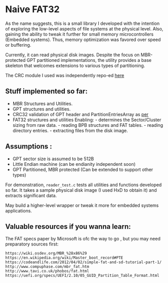 # Naive FAT32

As the name suggests, this is a small library I developed with the intention of exploring the low-level aspects of file systems at the physical level.
Also, gaining the ability to tweak it further for small memory microcontrollers (Embedded systems). Thus, memory optimization was favored over speed or buffering.

Currently, it can read physical disk images.
Despite the focus on MBR-protected GPT partitioned implementations, the utility provides a base skeleton that welcomes extensions to various types of partitioning.

The CRC module I used was independently repo-ed [here](https://github.com/Mahmoussam/CRC_SIMPLE)

## Stuff implemented so far:
  -  MBR Structures and Utilities.
  -  GPT structures and utilities.
  -  CRC32 validation of GPT header and PartitionEntriesArray as [per](https://uefi.org/specs/UEFI/2.10/05_GUID_Partition_Table_Format.html#gpt-header)
  -  FAT32 structures and utilities Enabling:
    - determines the Sector/Cluster sizing from raw data.
    - reading BPB structures and FAT tables.
    - reading directory entries.
    - extracting files from the disk image.
     
## Assumptions :
  -  GPT sector size is assumed to be 512B
  -  Little Endian machine (can be endianity independent soon)
  -  GPT Partitioned, MBR protected (Can be extended to support other types)

For demonstration, `reader_test.c` tests all utilities and functions developed so far.
It takes a sample physical disk image (I used HxD to obtain it) and extracts significant data.

May build a higher-level wrapper or tweak it more for embedded systems applications.

## Valuable resources if you wanna learn:
  The FAT specs paper by Microsoft is ofc the way to go , but you may need preparatory sources first:
  ```
  https://wiki.osdev.org/MBR_%28x86%29
  https://en.wikipedia.org/wiki/Master_boot_record#PTE
  https://codeandlife.com/2012/04/02/simple-fat-and-sd-tutorial-part-1/
  http://www.compuphase.com/mbr_fat.htm
  http://www.tavi.co.uk/phobos/fat.html
  https://uefi.org/specs/UEFI/2.10/05_GUID_Partition_Table_Format.html
```
